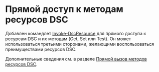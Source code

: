 # Прямой доступ к методам ресурсов DSC


Добавлен командлет [Invoke-DscResource](https://technet.microsoft.com/en-us/library/mt517869.aspx) для прямого доступа к ресурсам DSC и их методам (Get, Set или Test). Он может использоваться третьими сторонами, желающими воспользоваться преимуществами ресурсов DSC.

Дополнительные сведения см. в разделе [Прямой вызов методов ресурсов DSC](https://msdn.microsoft.com/powershell/dsc/directcallresource).



<!--HONumber=Aug16_HO3-->


